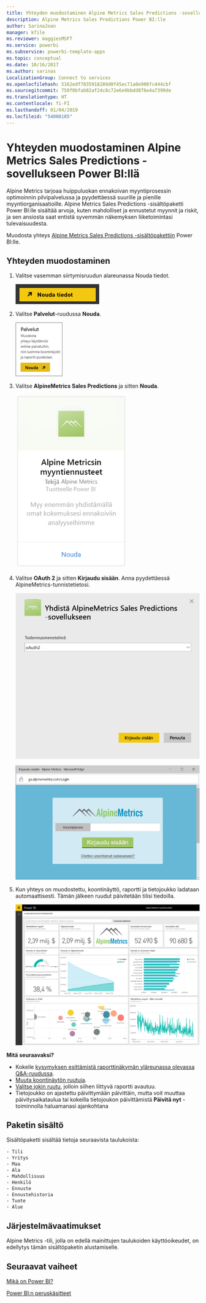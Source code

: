 ```yaml
---
title: Yhteyden muodostaminen Alpine Metrics Sales Predictions -sovellukseen Power BI:llä
description: Alpine Metrics Sales Predictions Power BI:lle
author: SarinaJoan
manager: kfile
ms.reviewer: maggiesMSFT
ms.service: powerbi
ms.subservice: powerbi-template-apps
ms.topic: conceptual
ms.date: 10/16/2017
ms.author: sarinas
LocalizationGroup: Connect to services
ms.openlocfilehash: 5162edf7035918289d0f45ec71a0e908fc444cbf
ms.sourcegitcommit: 750f0bfab02af24c8c72e6e9bbdd876e4a7399de
ms.translationtype: HT
ms.contentlocale: fi-FI
ms.lasthandoff: 01/04/2019
ms.locfileid: "54008185"
---
```

# <a name="connect-to-alpine-metrics-sales-predictions-with-power-bi"></a>Yhteyden muodostaminen Alpine Metrics Sales Predictions -sovellukseen Power BI:llä
Alpine Metrics tarjoaa huippuluokan ennakoivan myyntiprosessin optimoinnin pilvipalvelussa ja pyydettäessä suurille ja pienille myyntiorganisaatioille. Alpine Metrics Sales Predictions -sisältöpaketti Power BI:lle sisältää arvoja, kuten mahdolliset ja ennustetut myynnit ja riskit, ja sen ansiosta saat entistä syvemmän näkemyksen liiketoimintasi tulevaisuudesta. 

Muodosta yhteys [Alpine Metrics Sales Predictions -sisältöpakettiin](https://app.powerbi.com/getdata/services/alpine-metrics) Power BI:lle.

## <a name="how-to-connect"></a>Yhteyden muodostaminen
1. Valitse vasemman siirtymisruudun alareunassa Nouda tiedot.  
   
    ![](media/service-connect-to-alpine-metrics/getdata.png)
2. Valitse **Palvelut**-ruudussa **Nouda**.  
   
    ![](media/service-connect-to-alpine-metrics/services.png)
3. Valitse **AlpineMetrics Sales Predictions** ja sitten **Nouda**.  
   
    ![](media/service-connect-to-alpine-metrics/alpine.png)
4. Valitse **OAuth 2** ja sitten **Kirjaudu sisään**. Anna pyydettäessä AlpineMetrics-tunnistetietosi.
   
    ![](media/service-connect-to-alpine-metrics/creds.png)
   
    ![](media/service-connect-to-alpine-metrics/creds2.png)
5. Kun yhteys on muodostettu, koontinäyttö, raportti ja tietojoukko ladataan automaattisesti. Tämän jälkeen ruudut päivitetään tilisi tiedoilla.
   
    ![](media/service-connect-to-alpine-metrics/dashboard.png)

**Mitä seuraavaksi?**

* Kokeile [kysymyksen esittämistä raporttinäkymän yläreunassa olevassa Q&A-ruudussa](consumer/end-user-q-and-a.md).
* [Muuta koontinäytön ruutuja](service-dashboard-edit-tile.md).
* [Valitse jokin ruutu](consumer/end-user-tiles.md), jolloin siihen liittyvä raportti avautuu.
* Tietojoukko on ajastettu päivittymään päivittäin, mutta voit muuttaa päivitysaikataulua tai kokeilla tietojoukon päivittämistä **Päivitä nyt** -toiminnolla haluamanasi ajankohtana

## <a name="whats-included"></a>Paketin sisältö
Sisältöpaketti sisältää tietoja seuraavista taulukoista:  

    - Tili    
    - Yritys    
    - Maa    
    - Ala    
    - Mahdollisuus  
    - Henkilö  
    - Ennuste    
    - Ennustehistoria    
    - Tuote  
    - Alue    

## <a name="system-requirements"></a>Järjestelmävaatimukset
Alpine Metrics -tili, jolla on edellä mainittujen taulukoiden käyttöoikeudet, on edellytys tämän sisältöpaketin alustamiselle.

## <a name="next-steps"></a>Seuraavat vaiheet
[Mikä on Power BI?](power-bi-overview.md)

[Power BI:n peruskäsitteet](consumer/end-user-basic-concepts.md)

